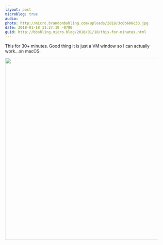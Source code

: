 ```yaml
---
layout: post
microblog: true
audio: 
photo: http://micro.brandonbohling.com/uploads/2018/3c6b686c30.jpg
date: 2018-01-18 11:27:19 -0700
guid: http://bbohling.micro.blog/2018/01/18/this-for-minutes.html
---
```

This for 30+ minutes. Good thing it is just a VM window so I can actually work...on macOS.

<img src="http://micro.brandonbohling.com/uploads/2018/3c6b686c30.jpg" width="600" height="599" />
